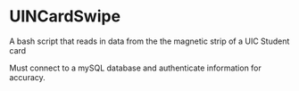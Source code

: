 # UINCardSwipe
A bash script that reads in data from the the magnetic strip of a UIC Student card

Must connect to a mySQL database and authenticate information for accuracy. 
